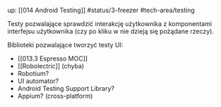 up: [[014 Android Testing]]
#status/3-freezer 
#tech-area/testing 

Testy pozwalające sprawdzić interakcję użytkownika z komponentami interfejsu użytkownika (czy po kliku w nie dzieją się pożądane rzeczy).

Biblioteki pozwalające tworzyć testy UI:
- [[013.3 Espresso MOC]]
- [[Robolectric]] (chyba)
- Robotium?
- UI automator?
- Android Testing Support Library?
- Appium? (cross-platform)